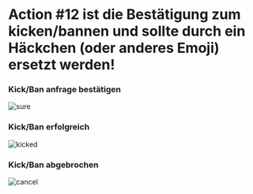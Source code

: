 **Action #12 ist die Bestätigung zum kicken/bannen und sollte durch ein Häckchen (oder anderes Emoji) ersetzt werden!**
=============
### Kick/Ban anfrage bestätigen
![sure](https://cdn.discordapp.com/attachments/490262261345157132/697119272215904397/Discord_T5guw77TkO.png)

### Kick/Ban erfolgreich
![kicked](https://moon.is-inside.me/EEC5fhig.png)

### Kick/Ban abgebrochen
![cancel](https://moon.is-inside.me/9SQw3U10.png)

